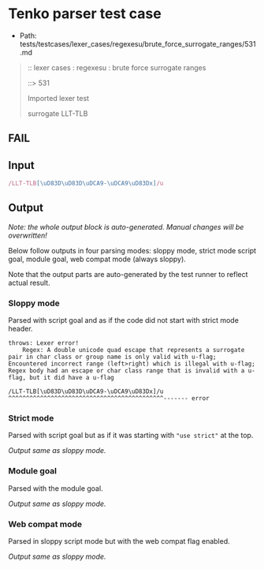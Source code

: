 # Tenko parser test case

- Path: tests/testcases/lexer_cases/regexesu/brute_force_surrogate_ranges/531.md

> :: lexer cases : regexesu : brute force surrogate ranges
>
> ::> 531
>
> Imported lexer test
>
> surrogate LLT-TLB

## FAIL

## Input

`````js
/LLT-TLB[\uD83D\uD83D\uDCA9-\uDCA9\uD83Dx]/u
`````

## Output

_Note: the whole output block is auto-generated. Manual changes will be overwritten!_

Below follow outputs in four parsing modes: sloppy mode, strict mode script goal, module goal, web compat mode (always sloppy).

Note that the output parts are auto-generated by the test runner to reflect actual result.

### Sloppy mode

Parsed with script goal and as if the code did not start with strict mode header.

`````
throws: Lexer error!
    Regex: A double unicode quad escape that represents a surrogate pair in char class or group name is only valid with u-flag; Encountered incorrect range (left>right) which is illegal with u-flag; Regex body had an escape or char class range that is invalid with a u-flag, but it did have a u-flag

/LLT-TLB[\uD83D\uD83D\uDCA9-\uDCA9\uD83Dx]/u
^^^^^^^^^^^^^^^^^^^^^^^^^^^^^^^^^^^^^^^^^^^^------- error
`````

### Strict mode

Parsed with script goal but as if it was starting with `"use strict"` at the top.

_Output same as sloppy mode._

### Module goal

Parsed with the module goal.

_Output same as sloppy mode._

### Web compat mode

Parsed in sloppy script mode but with the web compat flag enabled.

_Output same as sloppy mode._
